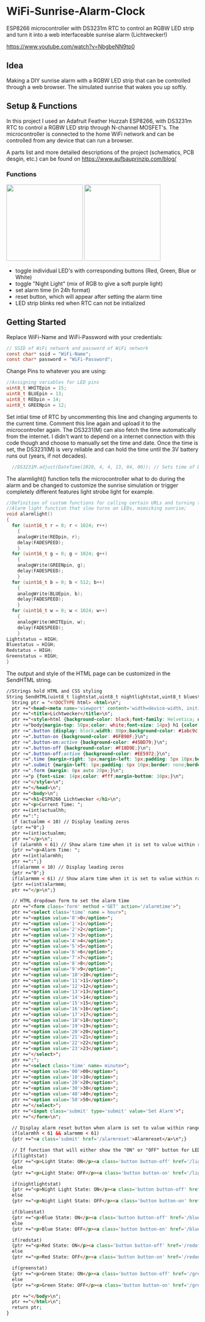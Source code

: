 # WiFi-Sunrise-Alarm-Clock

ESP8266 microcontroller with DS3231m RTC to control an RGBW LED strip and turn it into a web interfaceable sunrise alarm (Lichtwecker!)

https://www.youtube.com/watch?v=NbgbeNN9tp0

## Idea

Making a DIY sunrise alarm with a RGBW LED strip that can be controlled through a web browser. The simulated sunrise that wakes you up softly.

## Setup & Functions

In this project I used an Adafruit Feather Huzzah ESP8266, with DS3231m RTC to control a RGBW LED strip through N-channel MOSFET's. The microcontroller is connected to the home WiFi network and can be controlled from any device that can run a browser. 

A parts list and more detailed descriptions of the project (schematics, PCB desgin, etc.) can be found on https://www.aufbauprinzip.com/blog/

### Functions

<img src="images/interface.png" width="200"> <img src="images/interface2.png" width="200">

* toggle individual LED's with corresponding buttons (Red, Green, Blue or White)
* toggle "Night Light" (mix of RGB to give a soft purple light)
* set alarm time (in 24h format)
* reset button, which will appear after setting the alarm time
* LED strip blinks red when RTC can not be initialized


## Getting Started

Replace WiFi-Name and WiFi-Password with your credentials:
```c
// SSID of WiFi network and password of WiFi network
const char* ssid = "WiFi-Name";
const char* password = "WiFi-Password"; 
```

Change Pins to whatever you are using:
```c
//Assigning variables for LED pins
uint8_t WHITEpin = 15;
uint8_t BLUEpin = 13;
uint8_t REDpin = 14;
uint8_t GREENpin = 12;
```

Set intial time of RTC by uncommenting this line and changing arguments to the current time. Comment this line again and upload it to the microcontroller again. The DS3231(M) can also fetch the time automatically from the internet. I didn't want to depend on a internet connection with this code though and choose to manually set the time and date. Once the time is set, the DS3231(M) is very reliable and can hold the time until the 3V battery runs out (years, if not decades).
```c
  //DS3231M.adjust(DateTime(2020, 4, 4, 13, 04, 00)); // Sets time of DS3231M
```

The alarmlight() function tells the microcontroller what to do during the alarm and be changed to customize the sunrise simulation or trigger completely different features light strobe light for example.
```c
//Definition of custom functions for calling certain URLs and turning the alarm light on
//Alarm light function that slow turns on LEDs, mimicking sunrise;
void alarmlight()                                     
{
  for (uint16_t r = 0; r < 1024; r++) 
    { 
    analogWrite(REDpin, r);
    delay(FADESPEED);
    }
  for (uint16_t g = 0; g < 1024; g++) 
    { 
    analogWrite(GREENpin, g);
    delay(FADESPEED);
    }
  for (uint16_t b = 0; b < 512; b++) 
    { 
    analogWrite(BLUEpin, b);
    delay(FADESPEED);
    } 
  for (uint16_t w = 0; w < 1024; w++) 
    { 
    analogWrite(WHITEpin, w);
    delay(FADESPEED);
    }
Lightstatus = HIGH;
Bluestatus = HIGH;
Redstatus = HIGH;
Greenstatus = HIGH;
}
```

The output and style of the HTML page can be customized in the SendHTML string. 

```html
//Strings hold HTML and CSS styling
String SendHTML(uint8_t lightstat,uint8_t nightlightstat,uint8_t bluestat,uint8_t redstat,uint8_t greenstat, uint8_t actualhh, uint8_t actualmm, uint8_t alarmhh, uint8_t alarmmm){
  String ptr = "<!DOCTYPE html> <html>\n";
  ptr +="<head><meta name='viewport' content='width=device-width, initial-scale=1.0, user-scalable=no'>\n";
  ptr +="<title>Lichtwecker</title>\n";
  ptr +="<style>html {background-color: black;font-family: Helvetica; display: inline-block; margin: 0px auto; text-align: center;}\n";
  ptr +="body{margin-top: 50px;color: white;font-size: 14px} h1 {color: #fff;margin: 50px auto 30px;} h3 {color: #444444;margin-bottom: 50px;}\n";
  ptr +=".button {display: block;width: 80px;background-color: #1abc9c;border: none;color: white;padding: 13px 30px;text-decoration: none;font-size: 25px;margin: 0px auto 35px;cursor: pointer;border-radius: 20px;}\n";
  ptr +=".button-on {background-color: #6FB98F;}\n";
  ptr +=".button-on:active {background-color: #45BD79;}\n";
  ptr +=".button-off {background-color: #F18D9E;}\n";
  ptr +=".button-off:active {background-color: #EE5972;}\n";
  ptr +=".time {margin-right: 5px;margin-left: 5px;padding: 5px 10px;border: none;border-radius: 4px;background-color: #4d4d4d;color: #cecece;}\n";
  ptr +=".submit {margin-left: 5px;padding: 6px 10px;border: none;border-radius: 4px;background-color: #4d4d4d;color: #cecece;text-decoration: none}\n";
  ptr +=".form {margin: 0px auto 20px;}\n";
  ptr +="p {font-size: 14px;color: #fff;margin-bottom: 10px;}\n";
  ptr +="</style>\n";
  ptr +="</head>\n";
  ptr +="<body>\n";
  ptr +="<h1>ESP8266 Lichtwecker </h1>\n";
  ptr +="<p>Current Time: ";
  ptr +=(int)actualhh;
  ptr +=":";
  if (actualmm < 10) // Display leading zeros
  {ptr +="0";}
  ptr +=(int)actualmm;
  ptr +="</p>\n";
  if (alarmhh < 61) // Show alarm time when it is set to value within range of actual time
  {ptr +="<p>Alarm Time: ";
  ptr +=(int)alarmhh;
  ptr +=":";}
  if(alarmmm < 10) // Display leading zeros
  {ptr +="0";}
  if(alarmmm < 61) // Show alarm time when it is set to value within range of actual time
  {ptr +=(int)alarmmm;
  ptr +="</p>\n";}

  // HTML dropdown form to set the alarm time
  ptr +="<form class='form' method ='GET' action='/alarmtime'>";
  ptr +="<select class='time' name = hour>";
  ptr +="<option value='0'>0</option>";
  ptr +="<option value='1'>1</option>";
  ptr +="<option value='2'>2</option>";
  ptr +="<option value='3'>3</option>";
  ptr +="<option value='4'>4</option>";
  ptr +="<option value='5'>5</option>";
  ptr +="<option value='6'>6</option>";
  ptr +="<option value='7'>7</option>";
  ptr +="<option value='8'>8</option>";
  ptr +="<option value='9'>9</option>";
  ptr +="<option value='10'>10</option>";
  ptr +="<option value='11'>11</option>";
  ptr +="<option value='12'>12</option>";
  ptr +="<option value='13'>13</option>";
  ptr +="<option value='14'>14</option>";
  ptr +="<option value='15'>15</option>";
  ptr +="<option value='16'>16</option>";
  ptr +="<option value='17'>17</option>";
  ptr +="<option value='18'>18</option>";
  ptr +="<option value='19'>19</option>";
  ptr +="<option value='20'>20</option>";
  ptr +="<option value='21'>21</option>";
  ptr +="<option value='22'>22</option>";
  ptr +="<option value='23'>23</option>";
  ptr +="</select>";
  ptr +=":";
  ptr +="<select class='time' name= minute>";
  ptr +="<option value='00'>00</option>";
  ptr +="<option value='10'>10</option>";
  ptr +="<option value='20'>20</option>";
  ptr +="<option value='30'>30</option>";
  ptr +="<option value='40'>40</option>";
  ptr +="<option value='50'>50</option>";
  ptr +="</select>";
  ptr +="<input class='submit' type='submit' value='Set Alarm'>";
  ptr +="</form>\n"; 

  // Display alarm reset button when alarm is set to value within range of actual time
  if(alarmhh < 61 && alarmmm < 61)
  {ptr +="<a class='submit' href='/alarmreset'>Alarmreset</a>\n";}

  // If function that will either show the "ON" or "OFF" button for LEDs
  if(lightstat)
  {ptr +="<p>Light State: ON</p><a class='button button-off' href='/lightoff'>OFF</a>\n";}
  else
  {ptr +="<p>Light State: OFF</p><a class='button button-on' href='/lighton'>ON</a>\n";}

  if(nightlightstat)
  {ptr +="<p>Night Light State: ON</p><a class='button button-off' href='/nightlightoff'>OFF</a>\n";}
  else
  {ptr +="<p>Night Light State: OFF</p><a class='button button-on' href='/nightlighton'>ON</a>\n";}

  if(bluestat)
  {ptr +="<p>Blue State: ON</p><a class='button button-off' href='/blueoff'>OFF</a>\n";}
  else
  {ptr +="<p>Blue State: OFF</p><a class='button button-on' href='/blueon'>ON</a>\n";}

  if(redstat)
  {ptr +="<p>Red State: ON</p><a class='button button-off' href='/redoff'>OFF</a>\n";}
  else
  {ptr +="<p>Red State: OFF</p><a class='button button-on' href='/redon'>ON</a>\n";}

  if(greenstat)
  {ptr +="<p>Green State: ON</p><a class='button button-off' href='/greenoff'>OFF</a>\n";}
  else
  {ptr +="<p>Green State: OFF</p><a class='button button-on' href='/greenon'>ON</a>\n";}

  ptr +="</body>\n";
  ptr +="</html>\n";
  return ptr;
}
```
